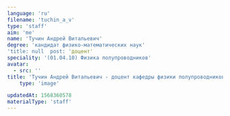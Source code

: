 ```yaml
---
language: 'ru'
filename: 'tuchin_a_v'
type: 'staff'
aim: 'me'
name: 'Тучин Андрей Витальевич'
degree: 'кандидат физико-математических наук'
'title: null  post: 'доцент'
speciality: '(01.04.10) Физика полупроводников'
avatar:
  - src: ''
title: 'Тучин Андрей Витальевич - доцент кафедры физики полупроводников и микроэлектроники'
    type: 'image'

updatedAt: 1568360578
materialType: 'staff'
---
```


